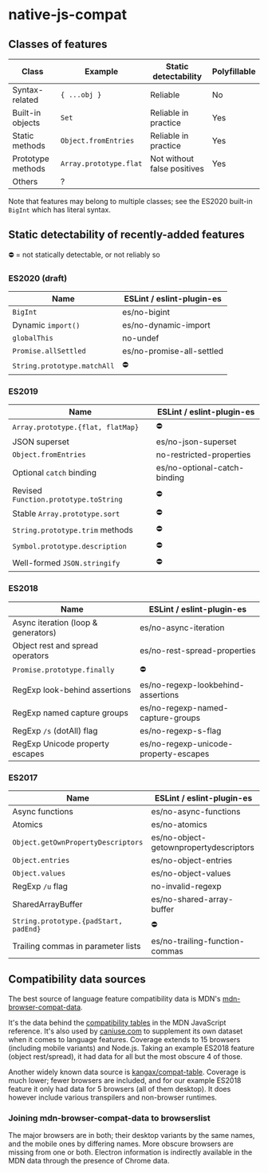 # native-js-compat

## Classes of features

| Class             | Example                | Static detectability        | Polyfillable |
| ----------------- | ---------------------- | --------------------------- | ------------ |
| Syntax-related    | `{ ...obj }`           | Reliable                    | No           |
| Built-in objects  | `Set`                  | Reliable in practice        | Yes          |
| Static methods    | `Object.fromEntries`   | Reliable in practice        | Yes          |
| Prototype methods | `Array.prototype.flat` | Not without false positives | Yes          |
| Others            | ?                      |                             |

Note that features may belong to multiple classes; see the ES2020 built-in `BigInt` which has literal syntax.

## Static detectability of recently-added features

⛔ = not statically detectable, or not reliably so

### ES2020 (draft)

| Name                        | ESLint / eslint-plugin-es |
| --------------------------- | ------------------------- |
| `BigInt`                    | es/no-bigint              |
| Dynamic `import()`          | es/no-dynamic-import      |
| `globalThis`                | no-undef                  |
| `Promise.allSettled`        | es/no-promise-all-settled |
| `String.prototype.matchAll` | ⛔                        |

### ES2019

| Name                                  | ESLint / eslint-plugin-es    |
| ------------------------------------- | ---------------------------- |
| `Array.prototype.{flat, flatMap}`     | ⛔                           |
| JSON superset                         | es/no-json-superset          |
| `Object.fromEntries`                  | no-restricted-properties     |
| Optional `catch` binding              | es/no-optional-catch-binding |
| Revised `Function.prototype.toString` | ⛔                           |
| Stable `Array.prototype.sort`         | ⛔                           |
| `String.prototype.trim` methods       | ⛔                           |
| `Symbol.prototype.description`        | ⛔                           |
| Well-formed `JSON.stringify`          | ⛔                           |

### ES2018

| Name                                | ESLint / eslint-plugin-es             |
| ----------------------------------- | ------------------------------------- |
| Async iteration (loop & generators) | es/no-async-iteration                 |
| Object rest and spread operators    | es/no-rest-spread-properties          |
| `Promise.prototype.finally`         | ⛔                                    |
| RegExp look-behind assertions       | es/no-regexp-lookbehind-assertions    |
| RegExp named capture groups         | es/no-regexp-named-capture-groups     |
| RegExp `/s` (dotAll) flag           | es/no-regexp-s-flag                   |
| RegExp Unicode property escapes     | es/no-regexp-unicode-property-escapes |

### ES2017

| Name                                  | ESLint / eslint-plugin-es              |
| ------------------------------------- | -------------------------------------- |
| Async functions                       | es/no-async-functions                  |
| Atomics                               | es/no-atomics                          |
| `Object.getOwnPropertyDescriptors`    | es/no-object-getownpropertydescriptors |
| `Object.entries`                      | es/no-object-entries                   |
| `Object.values`                       | es/no-object-values                    |
| RegExp `/u` flag                      | no-invalid-regexp                      |
| SharedArrayBuffer                     | es/no-shared-array-buffer              |
| `String.prototype.{padStart, padEnd}` | ⛔                                     |
| Trailing commas in parameter lists    | es/no-trailing-function-commas         |

## Compatibility data sources

The best source of language feature compatibility data is MDN's [mdn-browser-compat-data](https://github.com/mdn/browser-compat-data).

It's the data behind the [compatibility tables](https://developer.mozilla.org/en-US/docs/Web/JavaScript/Reference/Operators/Spread_syntax#Browser_compatibility) in the MDN JavaScript reference. It's also used by [caniuse.com](https://caniuse.com) to supplement its own dataset when it comes to language features. Coverage extends to 15 browsers (including mobile variants) and Node.js. Taking an example ES2018 feature (object rest/spread), it had data for all but the most obscure 4 of those.

Another widely known data source is [kangax/compat-table](https://github.com/kangax/compat-table). Coverage is much lower; fewer browsers are included, and for our example ES2018 feature it only had data for 5 browsers (all of them desktop). It does however include various transpilers and non-browser runtimes.

### Joining mdn-browser-compat-data to browserslist

The major browsers are in both; their desktop variants by the same names, and the mobile ones by differing names. More obscure browsers are missing from one or both. Electron information is indirectly available in the MDN data through the presence of Chrome data.
